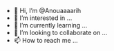 - 👋 Hi, I’m @Anouaaaarih
- 👀 I’m interested in ...
- 🌱 I’m currently learning ...
- 💞️ I’m looking to collaborate on ...
- 📫 How to reach me ...

<!---
Anouaaaarih/Anouaaaarih is a ✨ special ✨ repository because its `README.md` (this file) appears on your GitHub profile.
You can click the Preview link to take a look at your changes.
--->
